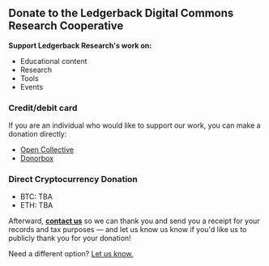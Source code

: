 ## Donate to the Ledgerback Digital Commons Research Cooperative

**Support Ledgerback Research's work on:**

-   Educational content
-   Research
-   Tools 
- Events


### Credit/debit card

If you are an individual who would like to support our work, you can make a donation directly:

-   [Open Collective](https://opencollective.com/ledgerbackcoop)
- [Donorbox](https://donorbox.org/ledgerback-digital-commons-research-cooperative-community-funding-initiative)

### Direct Cryptocurrency Donation

-   BTC: TBA
-   ETH: TBA

Afterward, **[contact us](mailto:ledgerback@gmail.com)** so we can thank you and send you a receipt for your records and tax purposes — and let us know us know if you'd like us to publicly thank you for your donation!

Need a different option? [Let us know.](mailto:ledgerback@gmail.com)


